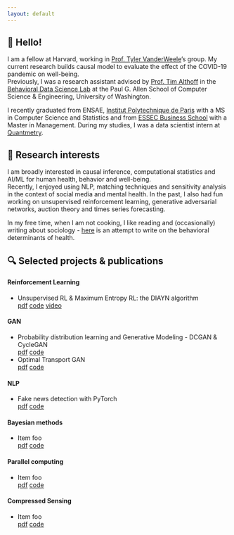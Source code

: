 ```yaml
---
layout: default
---
```


## 👋 Hello!

I am a fellow at Harvard, working in [Prof. Tyler VanderWeele](https://www.hsph.harvard.edu/tyler-vanderweele/)’s group. My current research builds causal model to evaluate the effect of the COVID-19 pandemic on well-being.    
Previously, I was a research assistant advised by [Prof. Tim Althoff](http://timalthoff.de/) in the [Behavioral Data Science Lab](https://behavioral-data.github.io/) at the Paul G. Allen School of Computer Science & Engineering, University of Washington.      

I recently graduated from ENSAE, [Institut Polytechnique de Paris](https://www.ip-paris.fr/en) with a MS in Computer Science and Statistics and from [ESSEC Business School](https://www.essec.edu/en/) with a Master in Management. During my studies, I was a data scientist intern at [Quantmetry](https://www.quantmetry.com/).

## 👀 Research interests

I am broadly interested in causal inference, computational statistics and AI/ML for human health, behavior and well-being.   
Recently, I enjoyed using NLP, matching techniques and sensitivity analysis in the context of social media and mental health. In the past, I also had fun working on unsupervised reinforcement learning, generative adversarial networks, auction theory and times series forecasting.

In my free time, when I am not cooking, I like reading and (occasionally) writing about sociology - [here]() is an attempt to write on the behavioral determinants of health.

## 🔍 Selected projects & publications

#### Reinforcement Learning
*   Unsupervised RL & Maximum Entropy RL: the DIAYN algorithm          
    <a href="https://github.com/remydeshayes/minimal/assets/papers/rl_final_deshayes_dulcy.pdf" target="_blank"><i class="fa fa-file-pdf-o [&#xf1c1;]"></i> pdf</a>   <a href="https://github.com/remydeshayes/RL_DIAYN.git"><i class="fa fa-github"></i> code</a> <a href=""><i class="fa fa-youtube [f167]"></i> video</a>
    
#### GAN 
*   Probability distribution learning and Generative Modeling - DCGAN & CycleGAN            
    <a href=""><i class="fa fa-file-pdf-o [&#xf1c1;]"></i> pdf</a>   <a href=""><i class="fa fa-github"></i> code</a>
*   Optimal Transport GAN           
    <a href=""><i class="fa fa-file-pdf-o [&#xf1c1;]"></i> pdf</a>   <a href=""><i class="fa fa-github"></i> code</a>

#### NLP
*   Fake news detection with PyTorch      
    <a href=""><i class="fa fa-file-pdf-o [&#xf1c1;]"></i> pdf</a>   <a href=""><i class="fa fa-github"></i> code</a>

#### Bayesian methods
*   Item foo      
    <a href=""><i class="fa fa-file-pdf-o [&#xf1c1;]"></i> pdf</a>   <a href=""><i class="fa fa-github"></i> code</a>

#### Parallel computing
*   Item foo       
    <a href=""><i class="fa fa-file-pdf-o [&#xf1c1;]"></i> pdf</a>   <a href=""><i class="fa fa-github"></i> code</a>

#### Compressed Sensing 
*   Item foo        
    <a href=""><i class="fa fa-file-pdf-o [&#xf1c1;]"></i> pdf</a>   <a href=""><i class="fa fa-github"></i> code</a>
